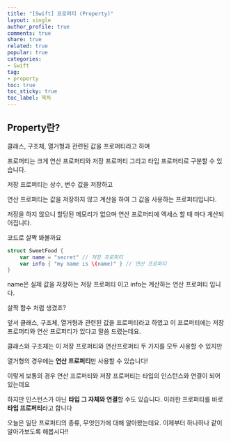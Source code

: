 ```yaml
---
title: "[Swift] 프로퍼티 (Property)"
layout: single
author_profile: true
comments: true
share: true
related: true
popular: true
categories:
- Swift
tag:
- property
toc: true
toc_sticky: true
toc_label: 목차
---
```


## Property란?

클래스, 구조체, 열거형과 관련된 값을 프로퍼티라고 하며

프로퍼티는 크게 연산 프로퍼티와 저장 프로퍼티 그리고 타입 프로퍼티로 구분할 수 있습니다.

저장 프로퍼티는 상수, 변수 값을 저장하고

연산 프로퍼티는 값을 저장하지 않고 계산을 하여 그 값을 사용하는 프로퍼티입니다.

저장을 하지 않으니 할당된 메모리가 없으며 연산 프로퍼티에 엑세스 할 때 마다 계산되어집니다. 

코드로 살짝 봐볼까요

```swift
struct SweetFood {
    var name = "secret" // 저장 프로퍼티
    var info { "my name is \(name)" } // 연산 프로퍼티
}
```

name은 실제 값을 저장하는 저장 프로퍼티 이고 info는 계산하는 연산 프로퍼티 입니다.

살짝 함수 처럼 생겼죠?

앞서 클래스, 구조체, 열거형과 관련된 값을 프로퍼티라고 하였고 이 프로퍼티에는 저장 프로퍼티와 연산 프로퍼티가 있다고 말씀 드렸는데요.

클래스와 구조체는 이 저장 프로퍼티와 연산프로퍼티 두 가지를 모두 사용할 수 있지만

열거형의 경우에는 **연산 프로퍼티**만 사용할 수 있습니다!

이렇게 보통의 경우 연산 프로퍼티와 저장 프로퍼티는 타입의 인스턴스와 연결이 되어 있는데요

하지만 인스턴스가 아닌 **타입 그 자체와 연결**할 수도 있습니다. 이러한 프로퍼티를 바로 **타입 프로퍼티**라고 합니다

오늘은 일단 프로퍼티의 종류, 무엇인가에 대해 알아봤는데요. 이제부터 하나하나 같이 알아가보도록 해봅시다!!
